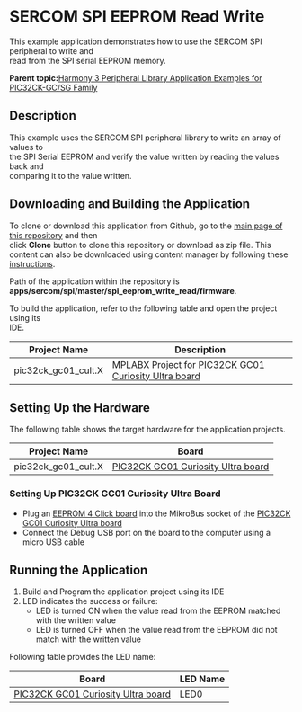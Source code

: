 # SERCOM SPI EEPROM Read Write

This example application demonstrates how to use the SERCOM SPI peripheral to write and<br /> read from the SPI serial EEPROM memory.

**Parent topic:**[Harmony 3 Peripheral Library Application Examples for PIC32CK-GC/SG Family](GUID-5EB5829A-8D62-4A5E-B89B-DF7EF4E334A2.md)

## Description

This example uses the SERCOM SPI peripheral library to write an array of values to<br /> the SPI Serial EEPROM and verify the value written by reading the values back and<br /> comparing it to the value written.

## Downloading and Building the Application

To clone or download this application from Github, go to the [main page of this repository](https://github.com/Microchip-MPLAB-Harmony/csp_apps_pic32ck_sg_gc) and then<br /> click **Clone** button to clone this repository or download as zip file. This<br /> content can also be downloaded using content manager by following these [instructions](https://github.com/Microchip-MPLAB-Harmony/contentmanager/wiki).

Path of the application within the repository is<br /> **apps/sercom/spi/master/spi\_eeprom\_write\_read/firmware**.

To build the application, refer to the following table and open the project using its<br /> IDE.

|Project Name|Description|
|------------|-----------|
|pic32ck\_gc01\_cult.X|MPLABX Project for [PIC32CK GC01 Curiosity Ultra board](https://www.microchip.com/en-us/development-tool/ea23j82a)|

## Setting Up the Hardware

The following table shows the target hardware for the application projects.

|Project Name|Board|
|------------|-----|
|pic32ck\_gc01\_cult.X|[PIC32CK GC01 Curiosity Ultra board](https://www.microchip.com/en-us/development-tool/ea23j82a)|

### Setting Up PIC32CK GC01 Curiosity Ultra Board

-   Plug an [EEPROM 4 Click board](https://www.mikroe.com/eeprom-4-click) into the MikroBus socket of the [PIC32CK GC01 Curiosity Ultra board](https://www.microchip.com/en-us/development-tool/ea23j82a)
-   Connect the Debug USB port on the board to the computer using a micro USB cable

## Running the Application

1.  Build and Program the application project using its IDE
2.  LED indicates the success or failure:
    -   LED is turned ON when the value read from the EEPROM matched with the written value
    -   LED is turned OFF when the value read from the EEPROM did not match with the written value

Following table provides the LED name:

|Board|LED Name|
|-----|--------|
|[PIC32CK GC01 Curiosity Ultra board](https://www.microchip.com/en-us/development-tool/ea23j82a)|LED0|

